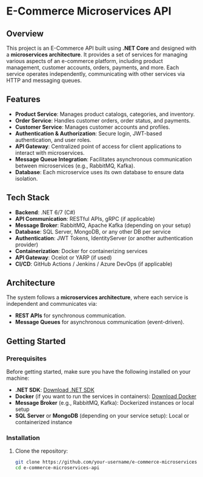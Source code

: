 # E-Commerce Microservices API

## Overview

This project is an E-Commerce API built using **.NET Core** and designed with a **microservices architecture**. It provides a set of services for managing various aspects of an e-commerce platform, including product management, customer accounts, orders, payments, and more. Each service operates independently, communicating with other services via HTTP and messaging queues.

## Features

- **Product Service**: Manages product catalogs, categories, and inventory.
- **Order Service**: Handles customer orders, order status, and payments.
- **Customer Service**: Manages customer accounts and profiles.
- **Authentication & Authorization**: Secure login, JWT-based authentication, and user roles.
- **API Gateway**: Centralized point of access for client applications to interact with microservices.
- **Message Queue Integration**: Facilitates asynchronous communication between microservices (e.g., RabbitMQ, Kafka).
- **Database**: Each microservice uses its own database to ensure data isolation.
  
## Tech Stack

- **Backend**: .NET 6/7 (C#)
- **API Communication**: RESTful APIs, gRPC (if applicable)
- **Message Broker**: RabbitMQ, Apache Kafka (depending on your setup)
- **Database**: SQL Server, MongoDB, or any other DB per service
- **Authentication**: JWT Tokens, IdentityServer (or another authentication provider)
- **Containerization**: Docker for containerizing services
- **API Gateway**: Ocelot or YARP (if used)
- **CI/CD**: GitHub Actions / Jenkins / Azure DevOps (if applicable)
  
## Architecture

The system follows a **microservices architecture**, where each service is independent and communicates via:

- **REST APIs** for synchronous communication.
- **Message Queues** for asynchronous communication (event-driven).

## Getting Started

### Prerequisites

Before getting started, make sure you have the following installed on your machine:

- **.NET SDK**: [Download .NET SDK](https://dotnet.microsoft.com/download)
- **Docker** (if you want to run the services in containers): [Download Docker](https://www.docker.com/products/docker-desktop)
- **Message Broker** (e.g., RabbitMQ, Kafka): Dockerized instances or local setup
- **SQL Server** or **MongoDB** (depending on your service setup): Local or containerized instance
  
### Installation

1. Clone the repository:

   ```bash
   git clone https://github.com/your-username/e-commerce-microservices-api.git
   cd e-commerce-microservices-api
